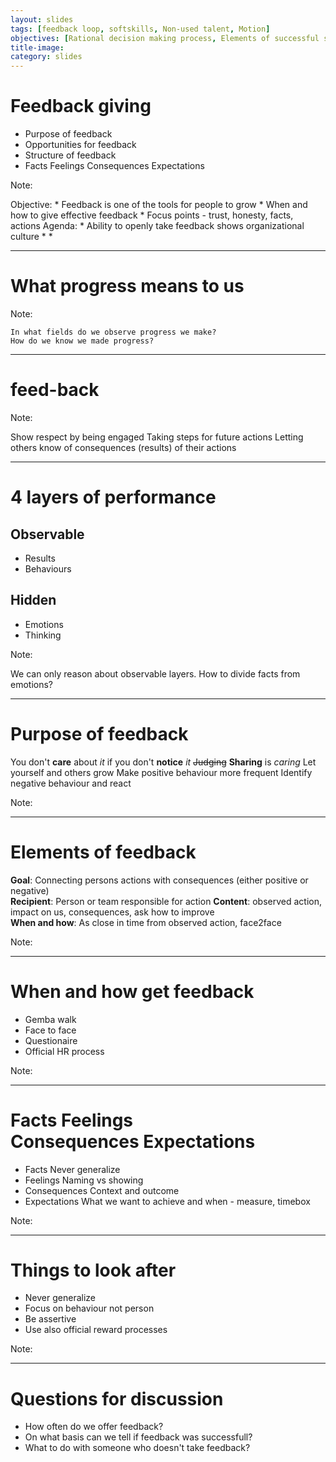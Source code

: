 ```yaml
---
layout: slides
tags: [feedback loop, softskills, Non-used talent, Motion]
objectives: [Rational decision making process, Elements of successful setup, Getting most out of results]
title-image:
category: slides
---
```


# Feedback giving

* Purpose of feedback
* Opportunities for feedback
* Structure of feedback
* Facts Feelings Consequences Expectations

Note:

Objective:
    * Feedback is one of the tools for people to grow
    * When and how to give effective feedback
    * Focus points - trust, honesty, facts, actions
Agenda:
    * Ability to openly take feedback shows organizational culture 
    * 
    * 


---

# What progress means to us

Note:

    In what fields do we observe progress we make?
    How do we know we made progress?
 

---

# feed-back

Note: 

Show respect by being engaged
Taking steps for future actions
Letting others know of consequences (results) of their actions



---

# 4 layers of performance

## Observable

* Results
* Behaviours

## Hidden

* Emotions
* Thinking

Note:

We can only reason about observable layers.
How to divide facts from emotions?    


---

# Purpose of feedback

You don't **care** about *it* if you don't **notice** *it*
~~Judging~~ **Sharing** is *caring*
Let yourself and others grow
Make positive behaviour more frequent
Identify negative behaviour and react

Note:

---

# Elements of feedback

**Goal**: Connecting persons actions with consequences (either positive or negative)  
**Recipient**: Person or team responsible for action
**Content**: observed action, impact on us, consequences, ask how to improve  
**When and how**: As close in time from observed action, face2face

Note:

---

# When and how get feedback

* Gemba walk
* Face to face
* Questionaire
* Official HR process

Note:

---

# Facts Feelings <br/> Consequences Expectations

* Facts
Never generalize
* Feelings
Naming vs showing
* Consequences
Context and outcome
* Expectations
What we want to achieve and when - measure, timebox

Note:

---

# Things to look after

* Never generalize
* Focus on behaviour not person
* Be assertive
* Use also official reward processes

Note:

---

# Questions for discussion

* How often do we offer feedback?
* On what basis can we tell if feedback was successfull?
* What to do with someone who doesn't take feedback?
